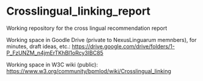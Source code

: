 # Crosslingual_linking_report
Working repository for the cross lingual recommendation report

Working space in Goodle Drive (private to NexusLinguarum memnbers), for minutes, draft ideas, etc.: https://drive.google.com/drive/folders/1-P_FzUNZM_n4jmErTKhBI1oRcy3IBC85

Working space in W3C wiki (public): https://www.w3.org/community/bpmlod/wiki/Crosslingual_linking 
